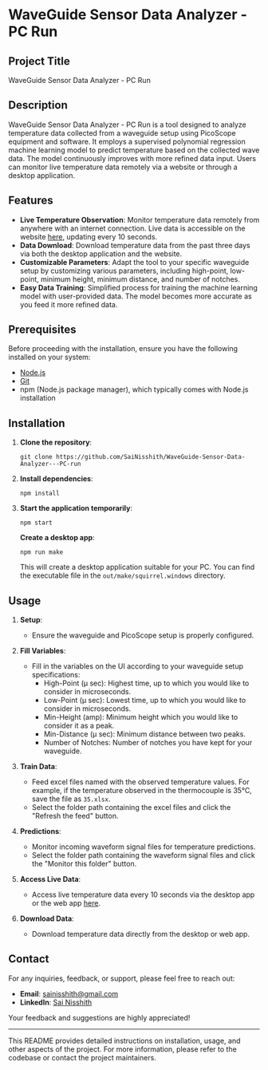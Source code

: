 # WaveGuide Sensor Data Analyzer - PC Run

## Project Title
WaveGuide Sensor Data Analyzer - PC Run

## Description
WaveGuide Sensor Data Analyzer - PC Run is a tool designed to analyze temperature data collected from a waveguide setup using PicoScope equipment and software. It employs a supervised polynomial regression machine learning model to predict temperature based on the collected wave data. The model continuously improves with more refined data input. Users can monitor live temperature data remotely via a website or through a desktop application.

## Features
- **Live Temperature Observation**: Monitor temperature data remotely from anywhere with an internet connection. Live data is accessible on the website [here](https://wda-e03r.onrender.com/), updating every 10 seconds.
- **Data Download**: Download temperature data from the past three days via both the desktop application and the website.
- **Customizable Parameters**: Adapt the tool to your specific waveguide setup by customizing various parameters, including high-point, low-point, minimum height, minimum distance, and number of notches.
- **Easy Data Training**: Simplified process for training the machine learning model with user-provided data. The model becomes more accurate as you feed it more refined data.

## Prerequisites
Before proceeding with the installation, ensure you have the following installed on your system:
- [Node.js](https://nodejs.org/)
- [Git](https://git-scm.com/)
- npm (Node.js package manager), which typically comes with Node.js installation

## Installation
1. **Clone the repository**:
    ```
    git clone https://github.com/SaiNisshith/WaveGuide-Sensor-Data-Analyzer---PC-run
    ```

2. **Install dependencies**:
    ```
    npm install
    ```

3. **Start the application temporarily**:
    ```
    npm start
    ```
   **Create a desktop app**:
    ```
    npm run make
    ```
   This will create a desktop application suitable for your PC. You can find the executable file in the `out/make/squirrel.windows` directory.

## Usage
1. **Setup**:
   - Ensure the waveguide and PicoScope setup is properly configured.

2. **Fill Variables**:
   - Fill in the variables on the UI according to your waveguide setup specifications:
     - High-Point (µ sec): Highest time, up to which you would like to consider in microseconds.
     - Low-Point (µ sec): Lowest time, up to which you would like to consider in microseconds.
     - Min-Height (amp): Minimum height which you would like to consider it as a peak.
     - Min-Distance (µ sec): Minimum distance between two peaks.
     - Number of Notches: Number of notches you have kept for your waveguide.

3. **Train Data**:
   - Feed excel files named with the observed temperature values. For example, if the temperature observed in the thermocouple is 35°C, save the file as `35.xlsx`.
   - Select the folder path containing the excel files and click the "Refresh the feed" button.

4. **Predictions**:
   - Monitor incoming waveform signal files for temperature predictions.
   - Select the folder path containing the waveform signal files and click the "Monitor this folder" button.

5. **Access Live Data**:
   - Access live temperature data every 10 seconds via the desktop app or the web app [here](https://wda-e03r.onrender.com/).

6. **Download Data**:
   - Download temperature data directly from the desktop or web app.

## Contact
For any inquiries, feedback, or support, please feel free to reach out:

- **Email**: [sainisshith@gmail.com](mailto:sainisshith@gmail.com)
- **LinkedIn**: [Sai Nisshith](https://www.linkedin.com/in/sai-nisshith-51a381237/)

Your feedback and suggestions are highly appreciated!

---

This README provides detailed instructions on installation, usage, and other aspects of the project. For more information, please refer to the codebase or contact the project maintainers.
